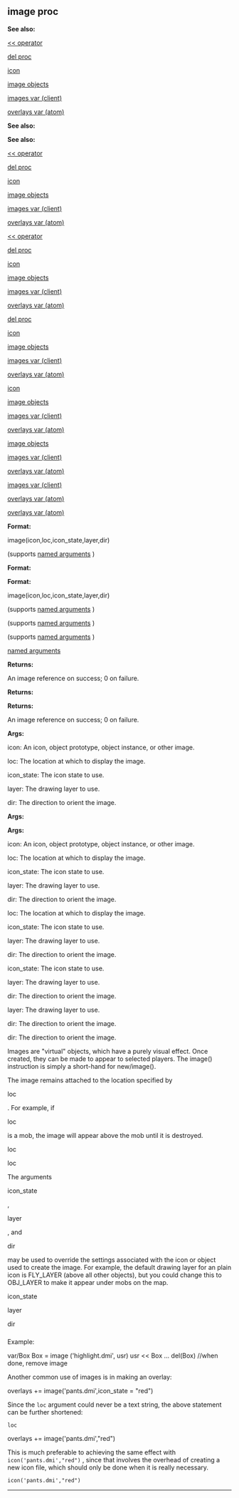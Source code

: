 

 image proc
------------




**See also:** 


[<< operator](#/operator/%3c%3c) 

[del proc](#/proc/del) 

[icon](#/icon) 

[image objects](#/image) 

[images var (client)](#/client/var/images) 

[overlays var (atom)](#/atom/var/overlays) 








**See also:** 

**See also:**

[<< operator](#/operator/%3c%3c) 

[del proc](#/proc/del) 

[icon](#/icon) 

[image objects](#/image) 

[images var (client)](#/client/var/images) 

[overlays var (atom)](#/atom/var/overlays) 






[<< operator](#/operator/%3c%3c)

[del proc](#/proc/del) 

[icon](#/icon) 

[image objects](#/image) 

[images var (client)](#/client/var/images) 

[overlays var (atom)](#/atom/var/overlays) 





[del proc](#/proc/del)

[icon](#/icon) 

[image objects](#/image) 

[images var (client)](#/client/var/images) 

[overlays var (atom)](#/atom/var/overlays) 




[icon](#/icon)

[image objects](#/image) 

[images var (client)](#/client/var/images) 

[overlays var (atom)](#/atom/var/overlays) 



[image objects](#/image)

[images var (client)](#/client/var/images) 

[overlays var (atom)](#/atom/var/overlays) 


[images var (client)](#/client/var/images)

[overlays var (atom)](#/atom/var/overlays) 

[overlays var (atom)](#/atom/var/overlays)


**Format:** 


 image(icon,loc,icon\_state,layer,dir)
 

 (supports
 [named arguments](#/proc/arguments/named) 
 )
 




**Format:** 

**Format:**

 image(icon,loc,icon\_state,layer,dir)
 

 (supports
 [named arguments](#/proc/arguments/named) 
 )
 




 (supports
 [named arguments](#/proc/arguments/named) 
 )
 


 (supports
 [named arguments](#/proc/arguments/named) 
 )

[named arguments](#/proc/arguments/named)


**Returns:** 


 An image reference on success; 0 on failure.
 


**Returns:** 

**Returns:**

 An image reference on success; 0 on failure.



**Args:** 


 icon: An icon, object prototype, object instance, or other image.
 
 loc: The location at which to display the image.
 
 icon\_state: The icon state to use.
 
 layer: The drawing layer to use.
 
 dir: The direction to orient the image.
 






**Args:** 

**Args:**

 icon: An icon, object prototype, object instance, or other image.
 
 loc: The location at which to display the image.
 
 icon\_state: The icon state to use.
 
 layer: The drawing layer to use.
 
 dir: The direction to orient the image.
 





 loc: The location at which to display the image.
 
 icon\_state: The icon state to use.
 
 layer: The drawing layer to use.
 
 dir: The direction to orient the image.
 




 icon\_state: The icon state to use.
 
 layer: The drawing layer to use.
 
 dir: The direction to orient the image.
 



 layer: The drawing layer to use.
 
 dir: The direction to orient the image.
 


 dir: The direction to orient the image.


 Images are "virtual" objects, which have a purely visual effect. Once
created, they can be made to appear to selected players. The image()
instruction is simply a short-hand for new/image().




 The image remains attached to the location specified by
 
 loc
 
 .
For example, if
 
 loc
 
 is a mob, the image will appear above the mob
until it is destroyed.




 loc


 loc


 The arguments
 
 icon\_state
 
 ,
 
 layer
 
 , and
 
 dir
 
 may be used to override the settings associated with the icon or object used
to create the image. For example, the default drawing layer for an plain icon
is FLY\_LAYER (above all other objects), but you could change this to OBJ\_LAYER
to make it appear under mobs on the map.




 icon\_state


 layer


 dir

### 
 Example:



 var/Box
Box = image ('highlight.dmi', usr)
usr << Box
...
del(Box) //when done, remove image


 Another common use of images is in making an overlay:




 overlays += image('pants.dmi',icon\_state = "red")


 Since the
 `loc` 
 argument could never be a text string, the above
statement can be further shortened:



`loc`

 overlays += image('pants.dmi',"red")


 This is much preferable to achieving the same effect with
 `icon('pants.dmi',"red")` 
 , since that involves the
overhead of creating a new icon file, which should only be done when it is
really necessary.



`icon('pants.dmi',"red")`


---



